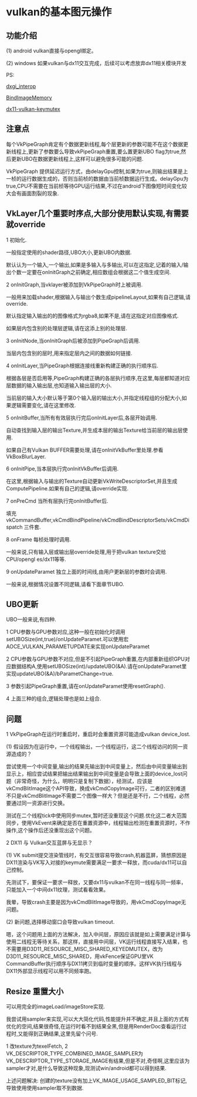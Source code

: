 # vulkan的基本图元操作

## 功能介绍

(1) android vulkan直接与opengl绑定。

(2) windows 如果vulkan与dx11交互完成，后续可以考虑放弃dx11相关模块开发

PS:

[dxgi_interop](https://github.com/krOoze/Hello_Triangle/blob/dxgi_interop/src/WSI/DxgiWsi.h)

[BindImageMemory](https://github.com/roman380/VulkanSdkDemos/blob/d3d11-image-interop/BindImageMemory2/BindImageMemory2.cpp#L154)

[dx11-vulkan-keymutex](https://github.com/KhronosGroup/VK-GL-CTS/blob/master/external/vulkancts/modules/vulkan/synchronization/vktSynchronizationWin32KeyedMutexTests.cpp)

## 注意点

每个VkPipeGraph肯定有个数据更新线程,每个层更新的参数可能不在这个数据更新线程上,更新了参数要么导致vkPipeGraph重置,要么置更新UBO flag为true,然后更新UBO在数据更新线程上,这样可以避免很多可能的问题.

VkPipeGraph 提供延迟运行方式，由delayGpu控制,如果为true,则输出结果是上一桢的运行数据生成的，否则当前桢的数据由当前桢数据运行生成。delayGpu为true,CPU不需要在当前桢等待GPU运行结果,不过在android下图像短时间变化较大会有画面割裂的现象.

## VkLayer几个重要时序点,大部分使用默认实现,有需要就override

1 初始化.

一般指定使用的shader路径,UBO大小,更新UBO内数据.

默认认为一个输入,一个输出,如果是多输入与多输出,可以在这指定,记着的输入/输出个数一定要在onInitGraph之前确定,相应数组会根据这二个值生成空间.

2 onInitGraph,当vklayer被添加到VkPipeGraph时上被调用.

一般用来加载shader,根据输入与输出个数生成pipelineLayout,如果有自己逻辑,请override.

默认指定输入输出的的图像格式为rgba8,如果不是,请在这指定对应图像格式.

如果层内包含别的处理层逻辑,请在这添上别的处理层.

3 onInitNode,当onInitGraph后被添加到PipeGraph后调用.

当层内包含别的层时,用来指定层内之间的数据如何链接.

4 onInitLayer,当PipeGraph根据连接线重新构建正确的执行顺序后.

根据各层是否启用等,PipeGraph构建正确的各层执行顺序,在这里,每层都知道对应层数据的输入输出层,也知道输入输出层的大小.

当前层的输入大小默认等于第0个输入层的输出大小,并指定线程组的分配大小,如果逻辑需要变化,请在这里修改.

5 onInitBuffer,当所有有效层执行完后onInitLayer后,各层开始调用.

自动查找到输入层的输出Texture,并生成本层的输出Texture给当前层的输出层使用.

如果自己有Vulkan BUFFER需要处理,请在onInitVkBuffer里处理.参看VkBoxBlurLayer.

6 onInitPipe,当本层执行完onInitVkBuffer后调用.

在这里,根据输入与输出的Texture自动更新VkWriteDescriptorSet,并且生成ComputePipeline.如果有自己的逻辑,请override实现.

7 onPreCmd 当所有层执行完onInitBuffer后.

填充vkCommandBuffer,vkCmdBindPipeline/vkCmdBindDescriptorSets/vkCmdDispatch 三件套.

8 onFrame 每桢处理时调用.

一般来说,只有输入层或输出层override处理,用于把vulkan texture交给CPU/opengl es/dx11等等.

9 onUpdateParamet 独立上面的时间线,由用户更新层的参数时会调用.

一般来说,根据情况设置不同逻辑,请看下面章节UBO.

## UBO更新

UBO一般来说,有四种.

1 CPU参数与GPU参数对应,这种一般在初始化时调用setUBOSize(int,true)/onUpdateParamet.可以使用宏AOCE_VULKAN_PARAMETUPDATE来实现onUpdateParamet

2 CPU参数与GPU参数不对应,但是不引起PipeGraph重置,在内部重新组织GPU对应数据结构A,使用setUBOSize(int)/updateUBO(&A).请在onUpdateParamet里实现updateUBO(&A)/bParametChange=true.

3 参数引起PipeGraph重置,请在onUpdateParamet使用resetGraph().

4 上面三种的组合,逻辑处理也是如上组合.

## 问题

1 VkPipeGraph在运行时重启时，重启时会重置资源可能造成vulkan device_lost.

(1) 假设因为在运行中，一个线程输出，一个线程运行，这二个线程访问的同一资源造成的？

尝试使用一个中间变量,输出的结果先输出到中间变量上，然后由中间变量输出到显示上，相应尝试结果把输出结果输出到中间变量是会导致上面的device_lost问题（非常奇怪，为什么，明明只是复制下数据），经测试，应该是vkCmdBlitImage这个API导致，换成vkCmdCopyImage可行，二者的区别难道不只是vkCmdBlitImage不需要二个图像一样大？但是还是不行，二个线程，必然要通过同一资源进行交换。

测试在二个线程tick中使用同步mutex,暂时还没重现这个问题.优化这二者大范围同步，使用VkEvent来确定是否在重置资源中，线程输出检测在重置资源时，不作操作,这个操作后还没重现出这个问题。

2 DX11 与 Vulkan交互蓝屏与无显示？

(1) VK submit提交渲染管线时，有交互很容易导致crash,机器蓝屏，猜想原因是DX11渲染与VK写入对接的keymute需要满足一要求一释放，而cuda/dx11可以自己控制。

先测试下，要保证一要求一释放，又要dx11与vulkan不在同一线程与同一频率，只能加入一个中间dx11纹理，测试看看效果。

我晕，导致crash主要是因为vkCmdBlitImage导致的，用vkCmdCopyImage无问题。

(2) 新问题,选择移动窗口会导致vulkan timeout.

嗯，这个问题用上面的方法解决，加入中间层，原因应该就是如上需要满足计算与使用二线程无等待关系，那这样，直接用中间层，VK运行线程直接写入结果，也不需要用D3D11_RESOURCE_MISC_SHARED_KEYEDMUTEX，改为D3D11_RESOURCE_MISC_SHARED，用vkFence保证GPU里VK CommandBuffer执行顺序与DX11拷贝到临时变量的顺序。这样VK执行线程与DX11外部显示线程可以用不同频率跑。

## Resize 重置大小

可以用完全的imageLoad/imageStore实现.

我尝试用sampler来实现,可以大大简化代码,性能提升并不确定,并且上面的方式有优化的空间,结果很奇怪,在运行时看不到结果全黑,但是用RenderDoc查看运行过程时,又能得到正确结果,这里先留个问号.

1 改texture为texelFetch, 2 VK_DESCRIPTOR_TYPE_COMBINED_IMAGE_SAMPLER为VK_DESCRIPTOR_TYPE_STORAGE_IMAGE有结果,但是不对,奇怪啊,这里应该为sampler才对,是什么导致这种现象,现测试win/android都可以得到结果.

上述问题解决: 创建的texture没有加上VK_IMAGE_USAGE_SAMPLED_BIT标记,导致使用使用sampler取不到数据.
